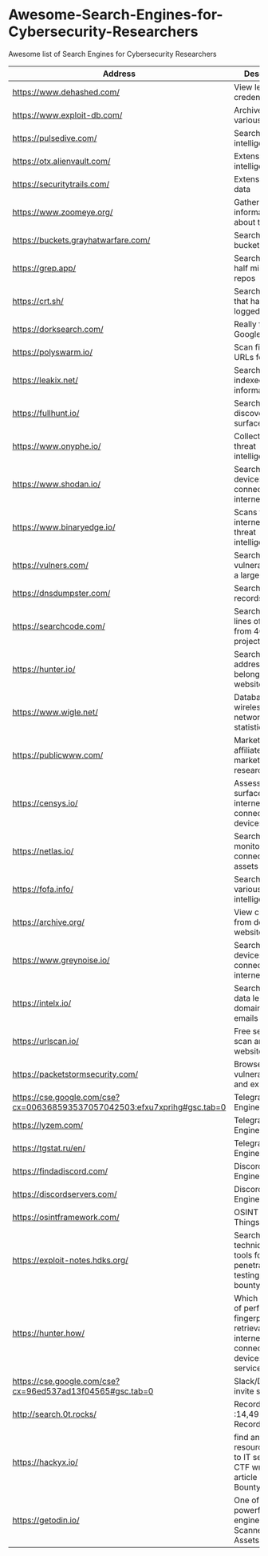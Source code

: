 # Awesome-Search-Engines-for-Cybersecurity-Researchers
Awesome list of Search Engines for Cybersecurity Researchers


| Address | Description | API |
| --- | --- | ---|
| https://www.dehashed.com/ | View leaked credentials | YES |
| https://www.exploit-db.com/ | Archive of various exploits | YES |
| https://pulsedive.com/ | Search for threat intelligence | YES |
| https://otx.alienvault.com/ | Extensive threat intelligence feed | YES |
| https://securitytrails.com/ | Extensive DNS data | YES |
| https://www.zoomeye.org/ | Gather information about targets | YES |
| https://buckets.grayhatwarfare.com/ | Search public S3 buckets | YES |
| https://grep.app/ | Search across a half million git repos | NO  |
| https://crt.sh/ | Search for certs that have been logged by CT | YES |
| https://dorksearch.com/ | Really fast Google dorking | NO  |
| https://polyswarm.io/ | Scan files and URLs for threats | YES |
| https://leakix.net/ | Search publicly indexed information | YES |
| https://fullhunt.io/ | Search and discovery attack surfaces | YES |
| https://www.onyphe.io/ | Collects cyber-threat intelligence data | YES |
| https://www.shodan.io/ | Search for devices connected to the internet | YES |
| https://www.binaryedge.io/ | Scans the internet for threat intelligence | YES |
| https://vulners.com/ | Search vulnerabilities in a large database | YES |
| https://dnsdumpster.com/ | Search for DNS records quickly | YES |
| https://searchcode.com/ | Search 75 billion lines of code from 40 million projects | YES |
| https://hunter.io/ | Search for email addresses belonging to a website | YES |
| https://www.wigle.net/ | Database of wireless networks, with statistics | YES |
| https://publicwww.com/ | Marketing and affiliate marketing research | YES |
| https://censys.io/ | Assessing attack surface for internet connected devices | YES |
| https://netlas.io/ | Search and monitor internet connected assets | YES |
| https://fofa.info/ | Search for various threat intelligence | YES |
| https://archive.org/ | View content from deleted websites   | YES |
| https://www.greynoise.io/ | Search for devices connected to the internet | YES |
| https://intelx.io/ | Search Tor, I2P, data leaks, domains, and emails | YES |
| https://urlscan.io/ | Free service to scan and analyse websites | YES |
| https://packetstormsecurity.com/ | Browse latest vulnerabilities and exploits | NO  |
| https://cse.google.com/cse?cx=006368593537057042503:efxu7xprihg#gsc.tab=0 | Telegram Search Engine | NO  |
| https://lyzem.com/ | Telegram Search Engine | YES |
| https://tgstat.ru/en/ | Telegram Search Engine | YES |
| https://findadiscord.com/ | Discord Search Engine | NO  |
| https://discordservers.com/ | Discord Search Engine | YES |
| https://osintframework.com/ | OSINT Every Things | NO  |
| https://exploit-notes.hdks.org/ | Search hacking techniques and tools for penetration testings, bug bounty, CTF | NO  |
| https://hunter.how/  | Which capable of performing fingerprint retrieval of internet-connected devices and services | YES |
| https://cse.google.com/cse?cx=96ed537ad13f04565#gsc.tab=0 | Slack/Discord invite search | NO |
| http://search.0t.rocks/ | Records Search :14,491,682,918 Records in DB | NO |
| https://hackyx.io/ | find any resource related to IT security like CTF writeup, article or Bug Bounty reports. | NO |
| https://getodin.io/ | One of the most powerful search engines for Scanned Internet Assets | YES |
